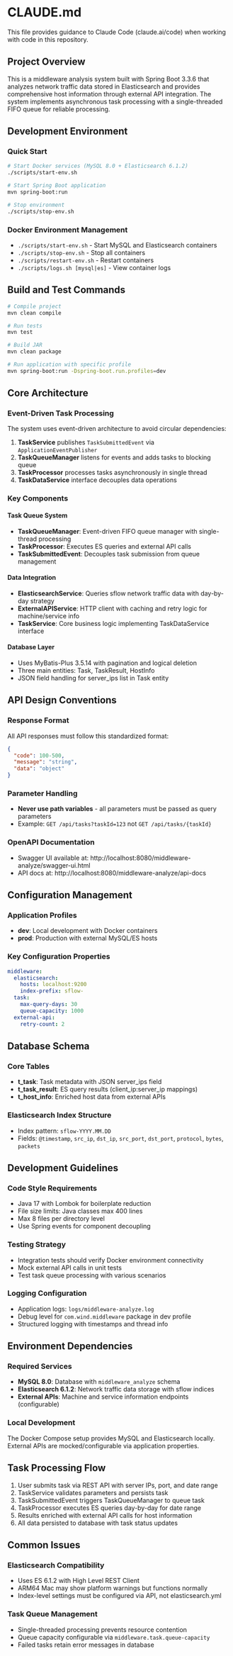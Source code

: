 # CLAUDE.md

This file provides guidance to Claude Code (claude.ai/code) when working with code in this repository.

## Project Overview

This is a middleware analysis system built with Spring Boot 3.3.6 that analyzes network traffic data stored in Elasticsearch and provides comprehensive host information through external API integration. The system implements asynchronous task processing with a single-threaded FIFO queue for reliable processing.

## Development Environment

### Quick Start
```bash
# Start Docker services (MySQL 8.0 + Elasticsearch 6.1.2)
./scripts/start-env.sh

# Start Spring Boot application
mvn spring-boot:run

# Stop environment
./scripts/stop-env.sh
```

### Docker Environment Management
- `./scripts/start-env.sh` - Start MySQL and Elasticsearch containers
- `./scripts/stop-env.sh` - Stop all containers
- `./scripts/restart-env.sh` - Restart containers
- `./scripts/logs.sh [mysql|es]` - View container logs

## Build and Test Commands

```bash
# Compile project
mvn clean compile

# Run tests
mvn test

# Build JAR
mvn clean package

# Run application with specific profile
mvn spring-boot:run -Dspring-boot.run.profiles=dev
```

## Core Architecture

### Event-Driven Task Processing
The system uses event-driven architecture to avoid circular dependencies:

1. **TaskService** publishes `TaskSubmittedEvent` via `ApplicationEventPublisher`
2. **TaskQueueManager** listens for events and adds tasks to blocking queue
3. **TaskProcessor** processes tasks asynchronously in single thread
4. **TaskDataService** interface decouples data operations

### Key Components

#### Task Queue System
- **TaskQueueManager**: Event-driven FIFO queue manager with single-thread processing
- **TaskProcessor**: Executes ES queries and external API calls
- **TaskSubmittedEvent**: Decouples task submission from queue management

#### Data Integration
- **ElasticsearchService**: Queries sflow network traffic data with day-by-day strategy
- **ExternalAPIService**: HTTP client with caching and retry logic for machine/service info
- **TaskService**: Core business logic implementing TaskDataService interface

#### Database Layer
- Uses MyBatis-Plus 3.5.14 with pagination and logical deletion
- Three main entities: Task, TaskResult, HostInfo
- JSON field handling for server_ips list in Task entity

## API Design Conventions

### Response Format
All API responses must follow this standardized format:
```json
{
  "code": 100-500,
  "message": "string",
  "data": "object"
}
```

### Parameter Handling
- **Never use path variables** - all parameters must be passed as query parameters
- Example: `GET /api/tasks?taskId=123` not `GET /api/tasks/{taskId}`

### OpenAPI Documentation
- Swagger UI available at: http://localhost:8080/middleware-analyze/swagger-ui.html
- API docs at: http://localhost:8080/middleware-analyze/api-docs

## Configuration Management

### Application Profiles
- **dev**: Local development with Docker containers
- **prod**: Production with external MySQL/ES hosts

### Key Configuration Properties
```yaml
middleware:
  elasticsearch:
    hosts: localhost:9200
    index-prefix: sflow-
  task:
    max-query-days: 30
    queue-capacity: 1000
  external-api:
    retry-count: 2
```

## Database Schema

### Core Tables
- **t_task**: Task metadata with JSON server_ips field
- **t_task_result**: ES query results (client_ip:server_ip mappings)
- **t_host_info**: Enriched host data from external APIs

### Elasticsearch Index Structure
- Index pattern: `sflow-YYYY.MM.DD`
- Fields: `@timestamp`, `src_ip`, `dst_ip`, `src_port`, `dst_port`, `protocol`, `bytes`, `packets`

## Development Guidelines

### Code Style Requirements
- Java 17 with Lombok for boilerplate reduction
- File size limits: Java classes max 400 lines
- Max 8 files per directory level
- Use Spring events for component decoupling

### Testing Strategy
- Integration tests should verify Docker environment connectivity
- Mock external API calls in unit tests
- Test task queue processing with various scenarios

### Logging Configuration
- Application logs: `logs/middleware-analyze.log`
- Debug level for `com.wind.middleware` package in dev profile
- Structured logging with timestamps and thread info

## Environment Dependencies

### Required Services
- **MySQL 8.0**: Database with `middleware_analyze` schema
- **Elasticsearch 6.1.2**: Network traffic data storage with sflow indices
- **External APIs**: Machine and service information endpoints (configurable)

### Local Development
The Docker Compose setup provides MySQL and Elasticsearch locally. External APIs are mocked/configurable via application properties.

## Task Processing Flow

1. User submits task via REST API with server IPs, port, and date range
2. TaskService validates parameters and persists task
3. TaskSubmittedEvent triggers TaskQueueManager to queue task
4. TaskProcessor executes ES queries day-by-day for date range
5. Results enriched with external API calls for host information
6. All data persisted to database with task status updates

## Common Issues

### Elasticsearch Compatibility
- Uses ES 6.1.2 with High Level REST Client
- ARM64 Mac may show platform warnings but functions normally
- Index-level settings must be configured via API, not elasticsearch.yml

### Task Queue Management
- Single-threaded processing prevents resource contention
- Queue capacity configurable via `middleware.task.queue-capacity`
- Failed tasks retain error messages in database